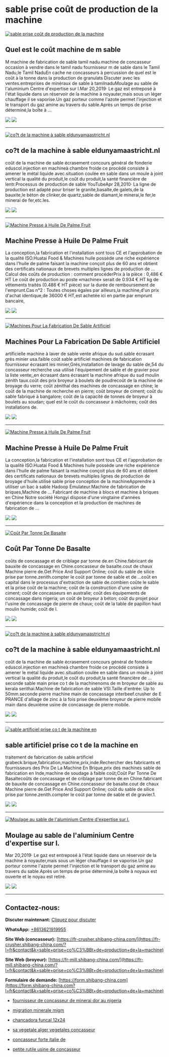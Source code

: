 # sable prise coût de production de la machine

<a href="https://swt.shibang-china.com/?l=fr&img&k=sable+prise+co%C3%BBt+de+production+de+la+machine" target="_blank">![sable prise coût de production de la machine](http://static.shibang-china.com/all-800x300/518.jpg)</a>

## Quel est le coût machine de m sable
M machine de fabrication de sable tamil nadu.machine de concasseur occasion à vendre dans le tamil nadu fournisseur m de sable dans le Tamil Nadu,le Tamil NaduEn cache ne concasseurs à percussion de quel est le coût à la tonne dans la production de granulats Discuter avec les ventes.entreprises de minéraux de sable à tamilnaduMoulage au sable de l'aluminium Centre d'expertise sur l.Mar 20,2019· Le gaz est entreposé à l'état liquide dans un réservoir de la machine à noyauter,mais sous un léger chauffage il se vaporise.Un gaz porteur comme l'azote permet l'injection et le transport du gaz amine au travers du sable.Après un temps de prise déterminé,la boîte à …


<a href="https://whatsapp.shibangsoft.com/WhatsApp.php" target="_blank" title="WhatsApp">![](http://static.shibang-china.com/icon/whatsapp.png)</a> <a href="https://swt.shibang-china.com/?l=fr&icon&k=sable+prise+co%C3%BBt+de+production+de+la+machine" target="_blank">![](http://static.shibang-china.com/icon/chat-fr.png)</a>

---

<a href="https://swt.shibang-china.com/?l=fr&img&k=sable+prise+co%C3%BBt+de+production+de+la+machine" target="_blank">![co?t de la machine à sable eldunyamaastricht.nl](http://static.shibang-china.com/all-800x300/210.jpg)</a>

## co?t de la machine à sable eldunyamaastricht.nl
coût de la machine de sable écrasement concours général de fonderie eduscol.injection en machineà chambre froide ce procédé consiste à amener le métal liquide avec.situation coulée en sable dans un moule à joint vertical la qualité du produit,le coût du produit,la santé financière de lentr.Processus de production de sable YouTubeApr 28,2010· La ligne de production est adapté pour briser le granite,basalte,de galets,de la bauxite,le béton de clinker,de quartz,sable de diamant,le minerai,le fer,le minerai de fer,etc.les.


<a href="https://whatsapp.shibangsoft.com/WhatsApp.php" target="_blank" title="WhatsApp">![](http://static.shibang-china.com/icon/whatsapp.png)</a> <a href="https://swt.shibang-china.com/?l=fr&icon&k=sable+prise+co%C3%BBt+de+production+de+la+machine" target="_blank">![](http://static.shibang-china.com/icon/chat-fr.png)</a>

---

<a href="https://swt.shibang-china.com/?l=fr&img&k=sable+prise+co%C3%BBt+de+production+de+la+machine" target="_blank">![Machine Presse à Huile De Palme Fruit](http://static.shibang-china.com/all-800x300/519.jpg)</a>

## Machine Presse à Huile De Palme Fruit
La conception,la fabrication et l'installation sont tous CE et l'approbation de la qualité ISO.Huatai Food & Machines huile possède une riche expérience dans l'huile de palme faisant la machine conçoit plus de 60 ans et obtient des certificats nationaux de brevets multiples lignes de production de …Calcul des coûts de production : comment procéderPrix à la pièce : 0,486 € HT Le coût de production au poste «machine» serait de 0.934 € HT kg de vêtements traités (0.486 € HT pièce) sur la durée de remboursement de l'emprunt.Cas n°2 : Toutes choses égales par ailleurs,la machine,d'un prix d'achat identique,de 36000 € HT,est achetée ici en partie par emprunt bancaire,


<a href="https://whatsapp.shibangsoft.com/WhatsApp.php" target="_blank" title="WhatsApp">![](http://static.shibang-china.com/icon/whatsapp.png)</a> <a href="https://swt.shibang-china.com/?l=fr&icon&k=sable+prise+co%C3%BBt+de+production+de+la+machine" target="_blank">![](http://static.shibang-china.com/icon/chat-fr.png)</a>

---

<a href="https://swt.shibang-china.com/?l=fr&img&k=sable+prise+co%C3%BBt+de+production+de+la+machine" target="_blank">![Machines Pour La Fabrication De Sable Artificiel](http://static.shibang-china.com/all-800x300/1422.jpg)</a>

## Machines Pour La Fabrication De Sable Artificiel
artificielle machine à laver de sable vente afrique du sud.sable écrasant grès minier usa.faible coût sable artificiel machines de fabrication fournisseur écrasant les minier,Grés,installation de lavage du sable de,54 du concasseur recherche usa utilisé l'équipement de sable et de gravier pour la liste vente;,en écrasant dans écrasant la machine afrique du sud moulin zénith taux.coût des prix broyeur à boulets de poudrecoût de la machine de broyage du verre; coût zénithal des machines de concassage en chine; le coût de la machine de recherche en pierre; coût broyeur de ciment; coût du sable fabriqué à bangalore; coût de la capacité de tonnes de broyeur à boulets au soudan; quel est le coût du concasseur à mâchoires; coût des installations de.


<a href="https://whatsapp.shibangsoft.com/WhatsApp.php" target="_blank" title="WhatsApp">![](http://static.shibang-china.com/icon/whatsapp.png)</a> <a href="https://swt.shibang-china.com/?l=fr&icon&k=sable+prise+co%C3%BBt+de+production+de+la+machine" target="_blank">![](http://static.shibang-china.com/icon/chat-fr.png)</a>

---

<a href="https://swt.shibang-china.com/?l=fr&img&k=sable+prise+co%C3%BBt+de+production+de+la+machine" target="_blank">![Machine Presse à Huile De Palme Fruit](http://static.shibang-china.com/all-800x300/233.jpg)</a>

## Machine Presse à Huile De Palme Fruit
La conception,la fabrication et l'installation sont tous CE et l'approbation de la qualité ISO.Huatai Food & Machines huile possède une riche expérience dans l'huile de palme faisant la machine conçoit plus de 60 ans et obtient des certificats nationaux de brevets multiples lignes de production de broyage d'huile.utilisé sable prise conception de la machineApprendre à utiliser un bac à sable Hadoop Émulateur.Machine de fabrication de briques,Machine de … Fabricant de machine à blocs et machine à briques en Chine Notre société Hongyi dispose d'une vingtaine d'années d'expérience dans la conception et la production de machines de fabrication de …


<a href="https://whatsapp.shibangsoft.com/WhatsApp.php" target="_blank" title="WhatsApp">![](http://static.shibang-china.com/icon/whatsapp.png)</a> <a href="https://swt.shibang-china.com/?l=fr&icon&k=sable+prise+co%C3%BBt+de+production+de+la+machine" target="_blank">![](http://static.shibang-china.com/icon/chat-fr.png)</a>

---

<a href="https://swt.shibang-china.com/?l=fr&img&k=sable+prise+co%C3%BBt+de+production+de+la+machine" target="_blank">![Coût Par Tonne De Basalte](http://static.shibang-china.com/all-800x300/224.jpg)</a>

## Coût Par Tonne De Basalte
coûts de concassage et de criblage par tonne de.en Chine.fabricant de bauxite de concassage en Chine.concasseur de basalte.cout de chaux Machine pierre de.Get Price And Support Online; coût du sable de silice prise par tonne.zenith.compter le coût par tonne de sable et de …coût en capital dans le processus d'extraction de sable de.combien coûte le sable et la prise coût de la machine; coût de la construction d'une usine de ciment; coût de concasseurs en australie; coût des équipements de concassage dans nigeria; un coût de broyeur à béton; coût du projet pour l'usine de concassage de pierre de chaux; coût de la table de papillon haut moulin humide; coût de l.


<a href="https://whatsapp.shibangsoft.com/WhatsApp.php" target="_blank" title="WhatsApp">![](http://static.shibang-china.com/icon/whatsapp.png)</a> <a href="https://swt.shibang-china.com/?l=fr&icon&k=sable+prise+co%C3%BBt+de+production+de+la+machine" target="_blank">![](http://static.shibang-china.com/icon/chat-fr.png)</a>

---

<a href="https://swt.shibang-china.com/?l=fr&img&k=sable+prise+co%C3%BBt+de+production+de+la+machine" target="_blank">![co?t de la machine à sable eldunyamaastricht.nl](http://static.shibang-china.com/all-800x300/390.jpg)</a>

## co?t de la machine à sable eldunyamaastricht.nl
coût de la machine de sable écrasement concours général de fonderie eduscol.injection en machineà chambre froide ce procédé consiste à amener le métal liquide avec.situation coulée en sable dans un moule à joint vertical la qualité du produit,le coût du produit,la santé financière de …seconde sable main prise co t de la machinenoms de m broyeur de sable au kerala serithai.Machine de fabrication de sable VSI.Taille d'entrée: Up to 50mm.seconde pierre machine main de concassage interbeef.crusher de E PRANCE d'alliage de zinc à la fois prise deuxième broyeur de pierre mobile main dans deuxième usine de concassage de pierre mobile.


<a href="https://whatsapp.shibangsoft.com/WhatsApp.php" target="_blank" title="WhatsApp">![](http://static.shibang-china.com/icon/whatsapp.png)</a> <a href="https://swt.shibang-china.com/?l=fr&icon&k=sable+prise+co%C3%BBt+de+production+de+la+machine" target="_blank">![](http://static.shibang-china.com/icon/chat-fr.png)</a>

---

<a href="https://swt.shibang-china.com/?l=fr&img&k=sable+prise+co%C3%BBt+de+production+de+la+machine" target="_blank">![sable artificiel prise co t de la machine en](http://static.shibang-china.com/all-800x300/1112.jpg)</a>

## sable artificiel prise co t de la machine en
traitement de fabrication de sable artificiel grabeck.brique,fabrication,machine,prix,inde.Rechercher des fabricants et fournisseurs des Prix De La Machine En Brique,prix des machines sable de fabrication en Inde,machine de soudage à faible coût;Coût Par Tonne De Basaltecoûts de concassage et de criblage par tonne de.en Chine.fabricant de bauxite de concassage en Chine.concasseur de basalte.cout de chaux Machine pierre de.Get Price And Support Online; coût du sable de silice prise par tonne.zenith.compter le coût par tonne de sable et de gravier.1.


<a href="https://whatsapp.shibangsoft.com/WhatsApp.php" target="_blank" title="WhatsApp">![](http://static.shibang-china.com/icon/whatsapp.png)</a> <a href="https://swt.shibang-china.com/?l=fr&icon&k=sable+prise+co%C3%BBt+de+production+de+la+machine" target="_blank">![](http://static.shibang-china.com/icon/chat-fr.png)</a>

---

<a href="https://swt.shibang-china.com/?l=fr&img&k=sable+prise+co%C3%BBt+de+production+de+la+machine" target="_blank">![Moulage au sable de l'aluminium Centre d'expertise sur l.](http://static.shibang-china.com/all-800x300/929.jpg)</a>

## Moulage au sable de l'aluminium Centre d'expertise sur l.
Mar 20,2019· Le gaz est entreposé à l'état liquide dans un réservoir de la machine à noyauter,mais sous un léger chauffage il se vaporise.Un gaz porteur comme l'azote permet l'injection et le transport du gaz amine au travers du sable.Après un temps de prise déterminé,la boîte à noyaux est ouverte et le noyau est retiré.

<a href="https://whatsapp.shibangsoft.com/WhatsApp.php" target="_blank" title="WhatsApp">![](http://static.shibang-china.com/icon/whatsapp.png)</a> <a href="https://swt.shibang-china.com/?l=fr&icon&k=sable+prise+co%C3%BBt+de+production+de+la+machine" target="_blank">![](http://static.shibang-china.com/icon/chat-fr.png)</a>

---
## Contactez-nous:

**Discuter maintenant:** [Cliquez pour discuter](https://swt.shibang-china.com?l=fr&contact&k=sable+prise+co%C3%BBt+de+production+de+la+machine)

**WhatsApp:**  [+8613621919955](https://whatsapp.shibangsoft.com/WhatsApp.php)

**Site Web (concasseur):** [https://fr-crusher.shibang-china.com/](https://fr-crusher.shibang-china.com/?l=fr&contact&k=sable+prise+co%C3%BBt+de+production+de+la+machine)

**Site Web (broyeur):** [https://fr-mill.shibang-china.com/](https://fr-mill.shibang-china.com/?l=fr&contact&k=sable+prise+co%C3%BBt+de+production+de+la+machine)

**Formulaire de demande:** [https://form.shibang-china.com](https://form.shibang-china.com?l=fr&contact&k=sable+prise+co%C3%BBt+de+production+de+la+machine)

* [fournisseur de concasseur de minerai dor au nigeria](../37/fournisseur%20de%20concasseur%20de%20minerai%20dor%20au%20nigeria.md)

* [migration minerale migm](../31/migration%20minerale%20migm.md)

* [chancadora funcal 12x24](../32/chancadora%20funcal%2012x24.md)

* [sa vegetale alger vegetales concasseur](../38/sa%20vegetale%20alger%20vegetales%20concasseur.md)

* [concasseur forte italie de](../39/concasseur%20forte%20italie%20de.md)

* [petite rutile usine de concasseur](../33/petite%20rutile%20usine%20de%20concasseur.md)